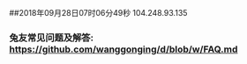 ##2018年09月28日07时06分49秒 104.248.93.135
### 兔友常见问题及解答: https://github.com/wanggonging/d/blob/w/FAQ.md
